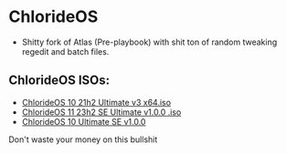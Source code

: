 # ChlorideOS

- Shitty fork of Atlas (Pre-playbook) with shit ton of random tweaking regedit and batch files. <br>

## ChlorideOS ISOs:
- [ChlorideOS 10 21h2 Ultimate v3 x64.iso](https://qiwi.gg/file/4U9s6297-ChlorideOS1021h2Ultimatev3x64)
- [ChlorideOS 11 23h2 SE Ultimate v1.0.0 .iso](https://qiwi.gg/file/166g6967-ChlorideOS1123h2SEUltimatev1)
- [ChlorideOS 10 Ultimate SE  v1.0.0](https://mega.nz/file/olUyyQKb#6tUBNusF6rm49CULSJajlxNkHyuy0coBHt2RufNSc2E)

Don't waste your money on this bullshit
